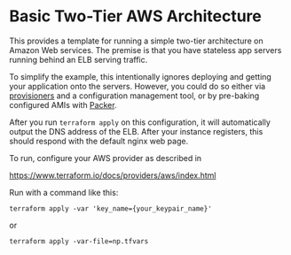 # Basic Two-Tier AWS Architecture

This provides a template for running a simple two-tier architecture on Amazon
Web services. The premise is that you have stateless app servers running behind
an ELB serving traffic.

To simplify the example, this intentionally ignores deploying and
getting your application onto the servers. However, you could do so either via
[provisioners](https://www.terraform.io/docs/provisioners/) and a configuration
management tool, or by pre-baking configured AMIs with
[Packer](http://www.packer.io).

After you run `terraform apply` on this configuration, it will
automatically output the DNS address of the ELB. After your instance
registers, this should respond with the default nginx web page.

To run, configure your AWS provider as described in 

https://www.terraform.io/docs/providers/aws/index.html

Run with a command like this:

```
terraform apply -var 'key_name={your_keypair_name}'
```

or 

```
terraform apply -var-file=np.tfvars
```
